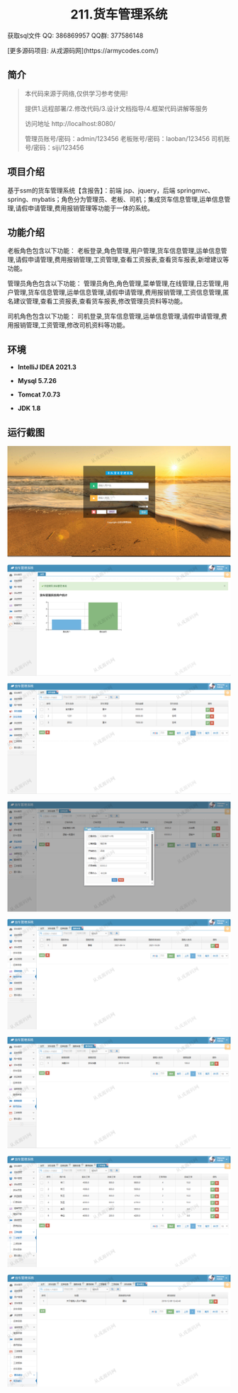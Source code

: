<p><h1 align="center">211.货车管理系统</h1></p>

<p> 获取sql文件 QQ: 386869957 QQ群: 377586148 </p>
<p> [更多源码项目: 从戎源码网](https://armycodes.com/) </p>

## 简介

> 本代码来源于网络,仅供学习参考使用!
>
> 提供1.远程部署/2.修改代码/3.设计文档指导/4.框架代码讲解等服务
>
> 访问地址 http://localhost:8080/
> 
> 管理员账号/密码：admin/123456
> 老板账号/密码：laoban/123456
> 司机账号/密码：siji/123456
> 

## 项目介绍
基于ssm的货车管理系统【含报告】：前端 jsp、jquery，后端 springmvc、spring、mybatis；角色分为管理员、老板、司机；集成货车信息管理,运单信息管理,请假申请管理,费用报销管理等功能于一体的系统。

## 功能介绍

老板角色包含以下功能：
老板登录,角色管理,用户管理,货车信息管理,运单信息管理,请假申请管理,费用报销管理,工资管理,查看工资报表,查看货车报表,新增建议等功能。

管理员角色包含以下功能：
管理员角色,角色管理,菜单管理,在线管理,日志管理,用户管理,货车信息管理,运单信息管理,请假申请管理,费用报销管理,工资信息管理,匿名建议管理,查看工资报表,查看货车报表,修改管理员资料等功能。

司机角色包含以下功能：
司机登录,货车信息管理,运单信息管理,请假申请管理,费用报销管理,工资管理,修改司机资料等功能。

## 环境

- <b>IntelliJ IDEA 2021.3</b>

- <b>Mysql 5.7.26</b>

- <b>Tomcat 7.0.73</b>

- <b>JDK 1.8</b>

## 运行截图

![](screenshot/1.png)

![](screenshot/2.png)

![](screenshot/3.png)

![](screenshot/4.png)

![](screenshot/5.png)

![](screenshot/6.png)

![](screenshot/7.png)

![](screenshot/8.png)